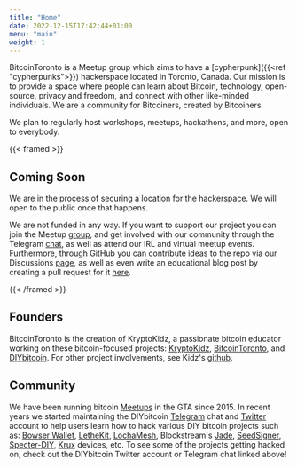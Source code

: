 ```yaml
---
title: "Home"
date: 2022-12-15T17:42:44+01:00
menu: "main"
weight: 1
---
```


BitcoinToronto is a Meetup group which aims to have a [cypherpunk]({{<ref "cypherpunks">}}) hackerspace located in Toronto, Canada. Our mission is to provide a space where people can learn about Bitcoin, technology, open-source, privacy and freedom, and connect with other like-minded individuals. We are a community for Bitcoiners, created by Bitcoiners.

We plan to regularly host workshops, meetups, hackathons, and more, open to everybody.

{{< framed >}} 
## Coming Soon

We are in the process of securing a location for the hackerspace. We will open to the public once that happens.

We are not funded in any way. If you want to support our project you can join the Meetup [group](https://meetup.com/bitcointoronto), and get involved with our community through the Telegram [chat](https://t.me/+0g_MO0GudG00OTMx), as well as attend our IRL and virtual meetup events. Furthermore, through GitHub you can contribute ideas to the repo via our Discussions [page](https://github.com/orgs/bitcointoronto/discussions), as well as even write an educational blog post by creating a pull request for it [here](https://github.com/bitcointoronto/hack.to/pulls).

{{< /framed >}}

## Founders

BitcoinToronto is the creation of KryptoKidz, a passionate bitcoin educator working on these bitcoin-focused projects: [KryptoKidz](https://twitter.com/kryptokidz_), [BitcoinToronto](https://twitter.com/bitcointoronto_), and [DIYbitcoin](https://twitter.com/DIYbitcoin). For other project involvements, see Kidz's [github](https://github.com/kkdao).

## Community

We have been running bitcoin [Meetups](https://meetup.com/bitcoinmeetup) in the GTA since 2015. In recent years we started maintaining the DIYbitcoin [Telegram](https://t.me/diybitcoin) chat and [Twitter](https://twitter.com/diybitcoin) account to help users learn how to hack various DIY bitcoin projects such as: [Bowser Wallet](https://github.com/arcbtc/bowser-bitcoin-hardware-wallet), [LetheKit](https://github.com/BlockchainCommons/lethekit), [LochaMesh](https://github.com/btcven/locha), Blockstream's [Jade](https://github.com/Blockstream/Jade#jade-firmware), [SeedSigner](https://github.com/SeedSigner/seedsigner), [Specter-DIY](https://github.com/cryptoadvance/specter-diy), [Krux](https://selfcustody.github.io/krux/) devices, etc. To see some of the projects getting hacked on, check out the DIYbitcoin Twitter account or Telegram chat linked above!
